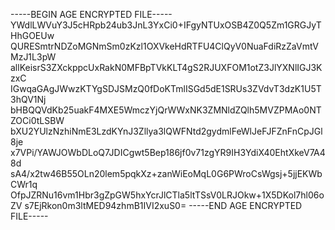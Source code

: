 -----BEGIN AGE ENCRYPTED FILE-----
YWdlLWVuY3J5cHRpb24ub3JnL3YxCi0+IFgyNTUxOSB4Z0Q5Zm1GRGJyTHhGOEUw
QURESmtrNDZoMGNmSm0zKzl1OXVkeHdRTFU4ClQyV0NuaFdiRzZaVmtVMzJ1L3pW
allKeisrS3ZXckppcUxRakN0MFBpTVkKLT4gS2RJUXFOM1otZ3JlYXNlIGJ3KzxC
IGwqaGAgJWwzKTYgSDJSMzQ0fDoKTmlISGd5dE1SRUs3ZVdvT3dzK1U5T3hQV1Nj
bHBQQVdKb25uakF4MXE5WmczYjQrWWxNK3ZMNldZQlh5MVZPMAo0NTZOCi0tLSBW
bXU2YUlzNzhiNmE3LzdKYnJ3Zllya3lQWFNtd2gydmlFeWlJeFJFZnFnCpJGl8je
x7VPi/YAWJOWbDLoQ7JDICgwt5Bep186jf0v71zgYR9IH3YdiX40EhtXkeV7A48d
sA4/x2tw46B55OLn20lem5pqkXz+zanWiEoMqL0G6PWroCsWgsj+5jjEKWbCWr1q
OfpJZRNu16vm1Hbr3gZpGW5hxYcrJlCTla5ltTSsV0LRJOkw+1X5DKol7hl06oZV
s7EjRkon0m3ltMED94zhmB1IVI2xuS0=
-----END AGE ENCRYPTED FILE-----
